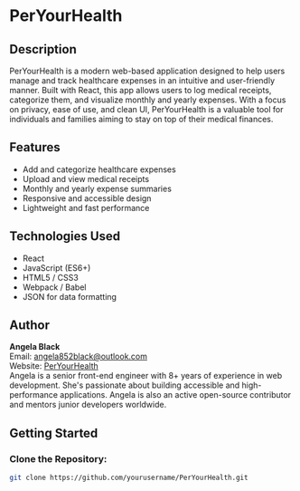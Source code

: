 # PerYourHealth

## Description

PerYourHealth is a modern web-based application designed to help users manage and track healthcare expenses in an intuitive and user-friendly manner. Built with React, this app allows users to log medical receipts, categorize them, and visualize monthly and yearly expenses. With a focus on privacy, ease of use, and clean UI, PerYourHealth is a valuable tool for individuals and families aiming to stay on top of their medical finances.

## Features

- Add and categorize healthcare expenses
- Upload and view medical receipts
- Monthly and yearly expense summaries
- Responsive and accessible design
- Lightweight and fast performance

## Technologies Used

- React
- JavaScript (ES6+)
- HTML5 / CSS3
- Webpack / Babel
- JSON for data formatting

## Author

**Angela Black**  
Email: angela852black@outlook.com  
Website: [PerYourHealth](https://www.peryourhealth.doctor)  
Angela is a senior front-end engineer with 8+ years of experience in web development. She's passionate about building accessible and high-performance applications. Angela is also an active open-source contributor and mentors junior developers worldwide.

## Getting Started

### Clone the Repository:
```bash
git clone https://github.com/yourusername/PerYourHealth.git

